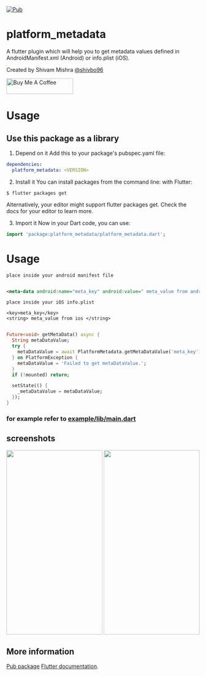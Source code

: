 [![Pub](https://img.shields.io/pub/v/platform_metadata.svg)](https://pub.dartlang.org/packages/platform_metadata)

# platform_metadata

A flutter plugin which will help you to get metadata values defined in AndroidManifest.xml (Android) or info.plist (iOS).

Created by Shivam Mishra [@shivbo96](https://github.com/shivbo96)

<a href="https://www.buymeacoffee.com/smishra" target="_blank"><img src="https://cdn.buymeacoffee.com/buttons/default-orange.png" alt="Buy Me A Coffee" height="41" width="174"></a>

# Usage

## Use this package as a library


1. Depend on it Add this to your package's pubspec.yaml file:

```yaml
dependencies:
  platform_metadata: <VERSION>
```
2. Install it You can install packages from the command line:
   with Flutter:

```
$ flutter packages get
```

Alternatively, your editor might support flutter packages get. Check the docs for your editor to
learn more.

3. Import it Now in your Dart code, you can use:

```dart
import 'package:platform_metadata/platform_metadata.dart';
```

# Usage



```place inside your android manifest file```
```xml

<meta-data android:name="meta_key" android:value=" meta_value from android " />

```

```place inside your iOS info.plist```
```
<key>meta_key</key>
<string> meta_value from ios </string>
```

```dart

Future<void> getMetaData() async {
  String metaDataValue;
  try {
    metaDataValue = await PlatformMetadata.getMetaDataValue('meta_key') ?? '';
  } on PlatformException {
    metaDataValue = 'Failed to get metaDataValue.';
  }
  if (!mounted) return;

  setState(() {
    _metaDataValue = metaDataValue;
  });
}

```

### for example refer to [example/lib/main.dart](https://github.com/shivbo96/platform_metadata)

## screenshots

<img src="https://raw.githubusercontent.com/shivbo96/platform_metadata/main/images/ios.png" width="250" height="480">
<img src="https://raw.githubusercontent.com/shivbo96/platform_metadata/main/images/android.png" width="250" height="480">


## More information

[Pub package](https://pub.dartlang.org/packages/platform_metadata)
[Flutter documentation](https://flutter.io/).
